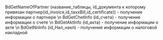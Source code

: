 BdGetNameOfPartner (название_таблицы, id_документа к которому привязан партнер(id_invoice,id_taxxBill,id_certificate))  - получение информации о партнере \n
BdGetChetInfo (id_счета) - получение информации о счете \n
BdGetAktInfo (id_акта) - получение информации о акте \n
BdGetNnInfo (id_Нал_накл) - получение информации о налоговой накладной
